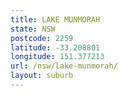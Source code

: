 ```yaml
---
title: LAKE MUNMORAH
state: NSW
postcode: 2259
latitude: -33.208801
longitude: 151.377213
url: /nsw/lake-munmorah/
layout: suburb
---
```

